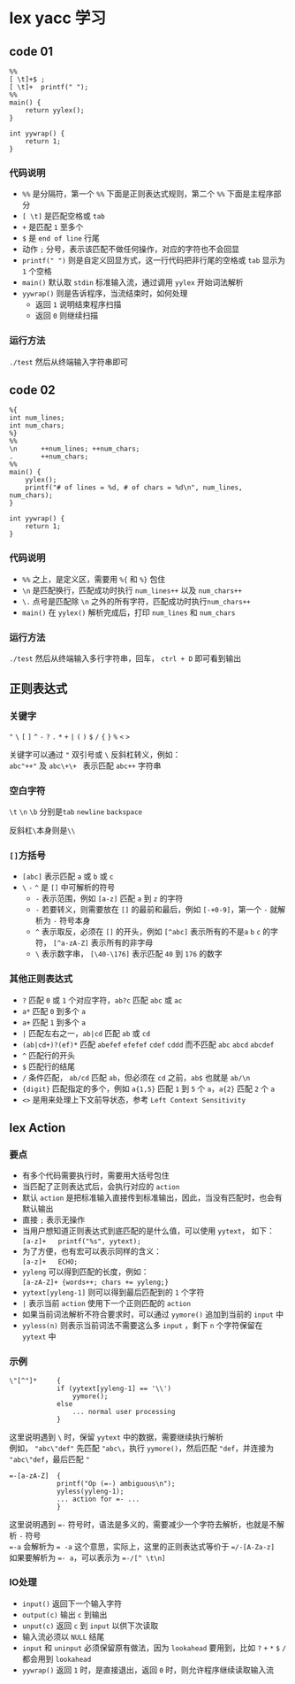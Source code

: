 # lex yacc 学习 #

## code 01 ##

	%%
	[ \t]+$ ;
	[ \t]+  printf(" ");
	%%
	main() {
	    return yylex();
	}

	int yywrap() {
	    return 1;
	}

### 代码说明 ###
- `%%` 是分隔符，第一个 `%%` 下面是正则表达式规则，第二个 `%%` 下面是主程序部分
- `[ \t]` 是匹配空格或 `tab`
- `+` 是匹配 `1` 至多个
- `$` 是 `end of line` 行尾
- 动作 `;` 分号，表示该匹配不做任何操作，对应的字符也不会回显
- `printf(" ")` 则是自定义回显方式，这一行代码把非行尾的空格或 `tab` 显示为 `1` 个空格
- `main()` 默认取 `stdin` 标准输入流，通过调用 `yylex` 开始词法解析
- `yywrap()` 则是告诉程序，当流结束时，如何处理
	- 返回 `1` 说明结束程序扫描
	- 返回 `0` 则继续扫描

### 运行方法 ###
`./test` 然后从终端输入字符串即可

## code 02 ##

	%{
	int num_lines;
	int num_chars;
	%}
	%%
	\n      ++num_lines; ++num_chars;
	.       ++num_chars;
	%%
	main() {
	    yylex();
	    printf("# of lines = %d, # of chars = %d\n", num_lines, num_chars);
	}
	
	int yywrap() {
	    return 1;
	}

### 代码说明 ###
- `%%` 之上，是定义区，需要用 `%{` 和 `%}` 包住
- `\n` 是匹配换行，匹配成功时执行 `num_lines++` 以及 `num_chars++`
- `\.` 点号是匹配除 `\n` 之外的所有字符，匹配成功时执行`num_chars++`
- `main()` 在 `yylex()` 解析完成后，打印 `num_lines` 和 `num_chars`

### 运行方法 ###
`./test` 然后从终端输入多行字符串，回车， `ctrl + D` 即可看到输出

## 正则表达式 ##

### 关键字 ###
`"` `\` `[` `]` `^` `-` `?` `.` `*` `+` `|` `(` `)` `$` `/` `{` `}` `%` `<` `>`

关键字可以通过 `"` 双引号或 `\` 反斜杠转义，例如：  
`abc"++"` 及 `abc\+\+ ` 表示匹配 `abc++` 字符串

### 空白字符 ###
`\t` `\n` `\b` 分别是`tab` `newline` `backspace`

反斜杠`\`本身则是`\\`

### `[]`方括号 ###
- `[abc]` 表示匹配 `a` 或 `b` 或 `c`
- `\` `-` `^` 是 `[]` 中可解析的符号
	- `-` 表示范围，例如 `[a-z]` 匹配 `a` 到 `z` 的字符
	- `-` 若要转义，则需要放在 `[]` 的最前和最后，例如 `[-+0-9]`，第一个 `-` 就解析为 `-` 符号本身
	- `^` 表示取反，必须在 `[]` 的开头，例如 `[^abc]` 表示所有的不是`a` `b` `c` 的字符， `[^a-zA-Z]` 表示所有的非字母
	- `\` 表示数字串， `[\40-\176]` 表示匹配 `40` 到 `176` 的数字

### 其他正则表达式 ###
- `?` 匹配 `0` 或 `1` 个对应字符，`ab?c` 匹配 `abc` 或 `ac`
- `a*` 匹配 `0` 到多个 `a`
- `a+` 匹配 `1` 到多个 `a`
- `|` 匹配左右之一，`ab|cd` 匹配 `ab` 或 `cd`
- `(ab|cd+)?(ef)*` 匹配 `abefef` `efefef` `cdef` `cddd` 而不匹配 `abc` `abcd` `abcdef`
- `^` 匹配行的开头
- `$` 匹配行的结尾
- `/` 条件匹配， `ab/cd` 匹配 `ab`，但必须在 `cd` 之前，`ab$` 也就是 `ab/\n`
- `{digit}` 匹配指定的多个，例如 `a{1,5}` 匹配 `1` 到 `5` 个 `a`，`a{2}` 匹配 `2` 个 `a`
- `<>` 是用来处理上下文前导状态，参考 `Left Context Sensitivity`

## lex Action ##

### 要点 ###
- 有多个代码需要执行时，需要用大括号包住
- 当匹配了正则表达式后，会执行对应的 `action`
- 默认 `action` 是把标准输入直接传到标准输出，因此，当没有匹配时，也会有默认输出
- 直接 `;` 表示无操作
- 当用户想知道正则表达式到底匹配的是什么值，可以使用 `yytext`， 如下：  
  `[a-z]+   printf("%s", yytext);`
- 为了方便，也有宏可以表示同样的含义：  
  `[a-z]+   ECHO;`
- `yyleng` 可以得到匹配的长度，例如：  
  `[a-zA-Z]+ {words++; chars += yyleng;}`
- `yytext[yyleng-1]` 则可以得到最后匹配到的 `1` 个字符
- `|` 表示当前 `action` 使用下一个正则匹配的 `action`
- 如果当前词法解析不符合要求时，可以通过 `yymore()` 追加到当前的 `input` 中
- `yyless(n)` 则表示当前词法不需要这么多 `input` ，剩下 `n` 个字符保留在 `yytext` 中   

### 示例 ###

	\"[^"]*     {
		        if (yytext[yyleng-1] == '\\')
    	            yymore();
	            else
    	            ... normal user processing
	            }

这里说明遇到 `\` 时，保留 `yytext` 中的数据，需要继续执行解析  
例如， `"abc\"def"` 先匹配 `"abc\`，执行 `yymore()`，然后匹配 `"def`，并连接为 `"abc\"def`，最后匹配 `"`


	=-[a-zA-Z]  {
	            printf("Op (=-) ambiguous\n");
	            yyless(yyleng-1);
	            ... action for =- ...
	            }

这里说明遇到 `=-` 符号时，语法是多义的，需要减少一个字符去解析，也就是不解析 `-` 符号  
`=-a` 会解析为 `= -a` 这个意思，实际上，这里的正则表达式等价于 `=/-[A-Za-z]`  
如果要解析为 `=- a`，可以表示为 `=-/[^ \t\n]`

### IO处理 ###
- `input()` 返回下一个输入字符
- `output(c)` 输出 `c` 到输出
- `unput(c)` 返回 `c` 到 `input` 以供下次读取
- 输入流必须以 `NULL` 结尾
- `input` 和 `uninput` 必须保留原有做法，因为 `lookahead` 要用到，比如 `?` `+` `*` `$` `/` 都会用到 `lookahead`
- `yywrap()` 返回 `1` 时，是直接退出，返回 `0` 时，则允许程序继续读取输入流

